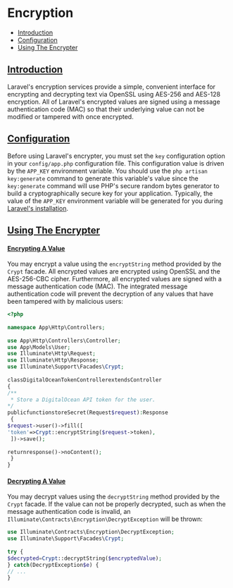 # Encryption
- [Introduction](#introduction)
- [Configuration](#configuration)
- [Using The Encrypter](#using-the-encrypter)

## [Introduction](#introduction)
Laravel's encryption services provide a simple, convenient interface for encrypting and decrypting text via OpenSSL using AES-256 and AES-128 encryption. All of Laravel's encrypted values are signed using a message authentication code (MAC) so that their underlying value can not be modified or tampered with once encrypted.

## [Configuration](#configuration)
Before using Laravel's encrypter, you must set the `key` configuration option in your `config/app.php` configuration file. This configuration value is driven by the `APP_KEY` environment variable. You should use the `php artisan key:generate` command to generate this variable's value since the `key:generate` command will use PHP's secure random bytes generator to build a cryptographically secure key for your application. Typically, the value of the `APP_KEY` environment variable will be generated for you during [Laravel's installation](/docs/master/installation).

## [Using The Encrypter](#using-the-encrypter)
#### [Encrypting A Value](#encrypting-a-value)
You may encrypt a value using the `encryptString` method provided by the `Crypt` facade. All encrypted values are encrypted using OpenSSL and the AES-256-CBC cipher. Furthermore, all encrypted values are signed with a message authentication code (MAC). The integrated message authentication code will prevent the decryption of any values that have been tampered with by malicious users:

```php	
<?php
 
namespace App\Http\Controllers;
 
use App\Http\Controllers\Controller;
use App\Models\User;
use Illuminate\Http\Request;
use Illuminate\Http\Response;
use Illuminate\Support\Facades\Crypt;
 
classDigitalOceanTokenControllerextendsController
{
/**
 * Store a DigitalOcean API token for the user.
*/
publicfunctionstoreSecret(Request$request):Response
 {
$request->user()->fill([
'token'=>Crypt::encryptString($request->token),
 ])->save();
 
returnresponse()->noContent();
 }
}
```
#### [Decrypting A Value](#decrypting-a-value)
You may decrypt values using the `decryptString` method provided by the `Crypt` facade. If the value can not be properly decrypted, such as when the message authentication code is invalid, an `Illuminate\Contracts\Encryption\DecryptException` will be thrown:

```php	
use Illuminate\Contracts\Encryption\DecryptException;
use Illuminate\Support\Facades\Crypt;
 
try {
$decrypted=Crypt::decryptString($encryptedValue);
} catch(DecryptException$e) {
// ...
}
```
